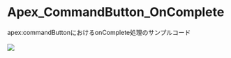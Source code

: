 Apex_CommandButton_OnComplete
=============================

apex:commandButtonにおけるonComplete処理のサンプルコード
<br/>
<br/>
<img src="http://cdn-ak.f.st-hatena.com/images/fotolife/t/tyoshikawa1106/20131127/20131127231511.png" />
